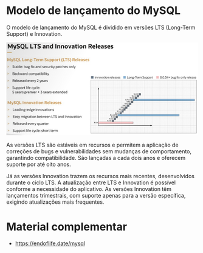 # Modelo de lançamento do MySQL
O modelo de lançamento do MySQL é dividido em versões LTS (Long-Term Support) e Innovation.

![](img/lts_innovation.png)

As versões LTS são estáveis em recursos e permitem a aplicação de correções de bugs e vulnerabilidades sem mudanças de comportamento, garantindo compatibilidade. São lançadas a cada dois anos e oferecem suporte por até oito anos.

Já as versões Innovation trazem os recursos mais recentes, desenvolvidos durante o ciclo LTS. A atualização entre LTS e Innovation é possível conforme a necessidade do aplicativo. As versões Innovation têm lançamentos trimestrais, com suporte apenas para a versão específica, exigindo atualizações mais frequentes.

# Material complementar
- https://endoflife.date/mysql